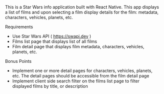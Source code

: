This is a Star Wars info application built with React Native. This app displays a list of films and upon selecting a film display details for the film: metadata, characters, vehicles, planets, etc.

Requirements
* Use Star Wars API ( https://swapi.dev )
* Films list page that displays list of all films
* Film detail page that displays film metadata, characters, vehicles, planets, etc.

Bonus Points
* Implement one or more detail pages for characters, vehicles, planets, etc. The detail pages should be accessible from the film detail page
* Implement client side search filter on the films list page to filter displayed films by title, or description
